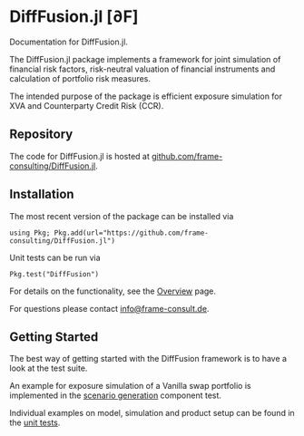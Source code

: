 # DiffFusion.jl \[∂F\]

Documentation for DiffFusion.jl.

The DiffFusion.jl package implements a framework for joint simulation of financial risk factors, risk-neutral valuation of financial instruments and calculation of portfolio risk measures.

The intended purpose of the package is efficient exposure simulation for XVA and Counterparty Credit Risk (CCR).

## Repository

The code for DiffFusion.jl is hosted at [github.com/frame-consulting/DiffFusion.jl](https://github.com/frame-consulting/DiffFusion.jl).

## Installation

The most recent version of the package can be installed via

```
using Pkg; Pkg.add(url="https://github.com/frame-consulting/DiffFusion.jl")
```

Unit tests can be run via

```
Pkg.test("DiffFusion")
```

For details on the functionality, see the [Overview](@ref) page.

For questions please contact [info@frame-consult.de](mailto:info@frame-consult.de).

## Getting Started

The best way of getting started with the DiffFusion framework is to have a look at the test suite.

An example for exposure simulation of a Vanilla swap portfolio is implemented in the [scenario generation](https://github.com/frame-consulting/DiffFusion.jl/blob/main/test/componenttests/scenarios.jl) component test.

Individual examples on model, simulation and product setup can be found in the [unit tests](https://github.com/frame-consulting/DiffFusion.jl/tree/main/test/unittests).
